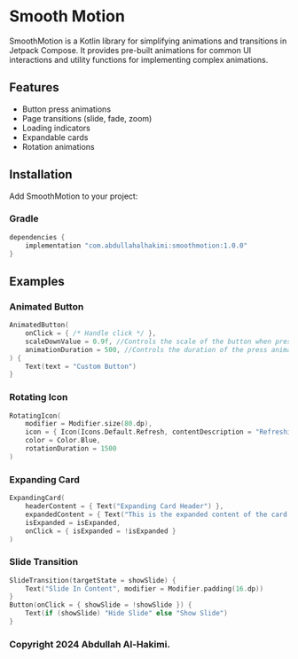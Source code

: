 # Smooth Motion

SmoothMotion is a Kotlin library for simplifying animations and transitions in Jetpack Compose. It provides pre-built animations for common UI interactions and utility functions for implementing complex animations.

## Features
- Button press animations
- Page transitions (slide, fade, zoom)
- Loading indicators
- Expandable cards
- Rotation animations

## Installation
Add SmoothMotion to your project:

### Gradle
```gradle
dependencies {
    implementation "com.abdullahalhakimi:smoothmotion:1.0.0"
}
```

## Examples

### Animated Button
```kotlin
AnimatedButton(
    onClick = { /* Handle click */ },
    scaleDownValue = 0.9f, //Controls the scale of the button when pressed (default: 0.95f).
    animationDuration = 500, //Controls the duration of the press animation (default: 300ms).
) {
    Text(text = "Custom Button")
}
```

### Rotating Icon
```kotlin
RotatingIcon(
    modifier = Modifier.size(80.dp),
    icon = { Icon(Icons.Default.Refresh, contentDescription = "Refreshing", tint = Color.White) },
    color = Color.Blue,
    rotationDuration = 1500
)
```

### Expanding Card
```kotlin
ExpandingCard(
    headerContent = { Text("Expanding Card Header") },
    expandedContent = { Text("This is the expanded content of the card.") },
    isExpanded = isExpanded,
    onClick = { isExpanded = !isExpanded }
)
```

### Slide Transition
```kotlin
SlideTransition(targetState = showSlide) {
    Text("Slide In Content", modifier = Modifier.padding(16.dp))
}
Button(onClick = { showSlide = !showSlide }) {
    Text(if (showSlide) "Hide Slide" else "Show Slide")
}
```



### Copyright 2024 Abdullah Al-Hakimi.
